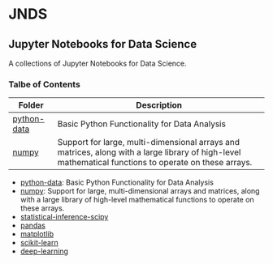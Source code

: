 # JNDS
## Jupyter Notebooks for Data Science
A collections of Jupyter Notebooks for Data Science.

### Talbe of Contents ###
|Folder|Description|
|--------------|-----------------------------------|
|[python-data](./python-data)|Basic Python Functionality for Data Analysis|
|[numpy](./numpy)|Support for large, multi-dimensional arrays and matrices, along with a large library of high-level mathematical functions to operate on these arrays.|

* [python-data](./python-data): Basic Python Functionality for Data Analysis
* [numpy](./numpy): Support for large, multi-dimensional arrays and matrices, along with a large library of high-level mathematical functions to operate on these arrays.
* [statistical-inference-scipy](./scipy)
* [pandas](./pandas)
* [matplotlib](./matplotlib)
* [scikit-learn](./scikit-learn)
* [deep-learning](./deep-learning)
